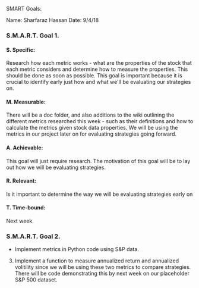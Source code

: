SMART Goals:

Name: Sharfaraz Hassan 
Date: 9/4/18 

### S.M.A.R.T. Goal 1.

#### S. Specific: 

Research how each metric works - what are the properties of the stock that each metric considers and determine how to measure the properties. This should be done as soon as possible. This goal is important because it is crucial to identify early just how and what we'll be evaluating our strategies on. 

#### M. Measurable: 

There will be a doc folder, and also additions to the wiki outlining the different metrics researched this week - such as their definitions and how to calculate the metrics given stock data properties. We will be using the metrics in our project later on for evaluating strategies going forward. 

#### A. Achievable: 

This goal will just require research. The motivation of this goal will be to lay out how we will be evaluating strategies. 

#### R. Relevant:

Is it important to determine the way we will be evaluating strategies early on 

#### T. Time-bound: 

Next week. 

### S.M.A.R.T. Goal 2.

- Implement metrics in Python code using S&P data. 

3) Implement a function to measure annualized return and annualized volitility since we will be using these two metrics 
to compare strategies. There will be code demonstrating this by next week on our placeholder S&P 500 dataset. 
